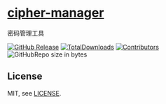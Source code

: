 # [cipher-manager](https://github.com/BlueWhaleMain/cipher-manager)

密码管理工具

[![GitHub Release](https://img.shields.io/github/release/BlueWhaleMain/cipher-manager?color=blue)](https://github.com/BlueWhaleMain/cipher-manager/releases)
[![TotalDownloads](https://img.shields.io/github/downloads/BlueWhaleMain/cipher-manager/total.svg)](https://github.com/BlueWhaleMain/cipher-manager/releases)
[![Contributors](https://img.shields.io/github/contributors/BlueWhaleMain/cipher-manager.svg)](https://github.com/BlueWhaleMain/cipher-manager/graphs/contributors)
![GitHubRepo size in bytes](https://img.shields.io/github/repo-size/BlueWhaleMain/cipher-manager.svg)

## License

MIT, see [LICENSE](https://github.com/BlueWhaleMain/cipher-manager/blob/master/LICENSE).
